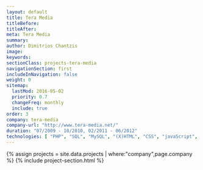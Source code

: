 ```yaml
---
layout: default
title: Tera Media
titleBefore:
titleAfter:
meta: Tera Media
summary:
author: Dimitrios Chantzis
image:
keywords:
sectionClass: projects-tera-media
navigationSection: first
includeInNavigation: false
weight: 0
sitemap:
  lastMod: 2016-05-02
  priority: 0.7
  changeFreq: monthly
  include: true
order: 3
company: tera-media
company-url: "http://www.tera-media.net/"
duration: "07/2009 - 10/2010, 02/2011 - 06/2012"
technologies: [ "PHP", "SQL", "MySQL", "(X)HTML", "CSS", "javaScript", "AJAX", "mooTools", "jQuery", "JSON", "XML", "Drupal 6" ]
---
```


{% assign projects = site.data.projects | where:"company",page.company %}
{% include project-section.html %}
